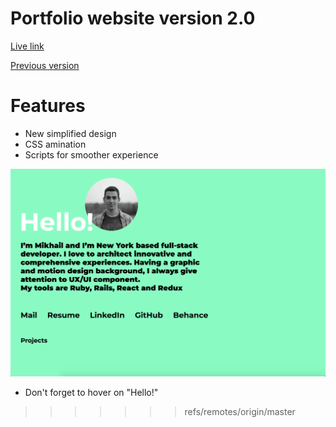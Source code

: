 # Portfolio website version 2.0

[Live link](http://www.mischatch.me/)

[Previous version](https://mischatch.github.io/)


# Features
* New simplified design
* CSS amination
* Scripts for smoother experience

![Alt text](/assets/shot.png)
* Don't forget to hover on "Hello!"
>>>>>>> refs/remotes/origin/master

